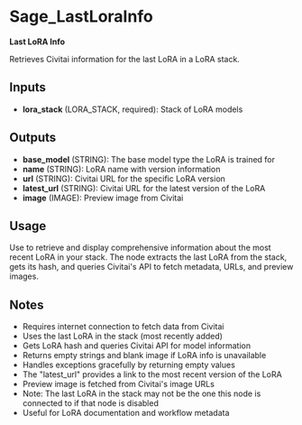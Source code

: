 # Sage_LastLoraInfo

**Last LoRA Info**

Retrieves Civitai information for the last LoRA in a LoRA stack.

## Inputs

- **lora_stack** (LORA_STACK, required): Stack of LoRA models

## Outputs

- **base_model** (STRING): The base model type the LoRA is trained for
- **name** (STRING): LoRA name with version information
- **url** (STRING): Civitai URL for the specific LoRA version
- **latest_url** (STRING): Civitai URL for the latest version of the LoRA
- **image** (IMAGE): Preview image from Civitai

## Usage

Use to retrieve and display comprehensive information about the most recent LoRA in your stack. The node extracts the last LoRA from the stack, gets its hash, and queries Civitai's API to fetch metadata, URLs, and preview images.

## Notes

- Requires internet connection to fetch data from Civitai
- Uses the last LoRA in the stack (most recently added)
- Gets LoRA hash and queries Civitai API for model information
- Returns empty strings and blank image if LoRA info is unavailable
- Handles exceptions gracefully by returning empty values
- The "latest_url" provides a link to the most recent version of the LoRA
- Preview image is fetched from Civitai's image URLs
- Note: The last LoRA in the stack may not be the one this node is connected to if that node is disabled
- Useful for LoRA documentation and workflow metadata
